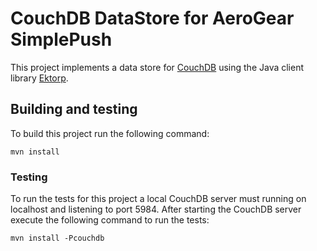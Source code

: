 # CouchDB DataStore for AeroGear SimplePush
This project implements a data store for [CouchDB](http://http://couchdb.apache.org/) using the Java client library 
[Ektorp](https://http://http://www.ektorp.org).


## Building and testing
To build this project run the following command:

    mvn install
    
### Testing
To run the tests for this project a local CouchDB server must running on localhost and listening to port 5984.
After starting the CouchDB server execute the following command to run the tests:

    mvn install -Pcouchdb

